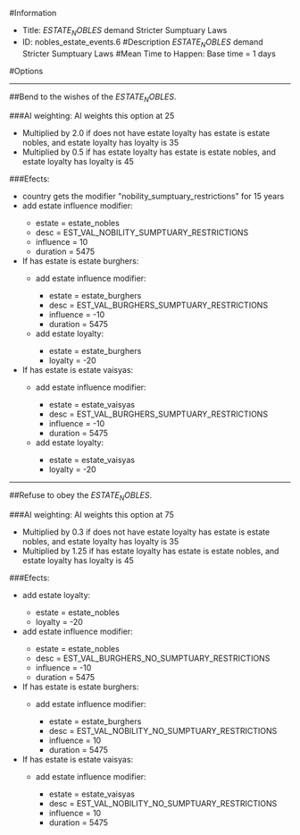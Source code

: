 #Information
 - Title: $ESTATE_NOBLES$ demand Stricter Sumptuary Laws
 - ID: nobles_estate_events.6
#Description
$ESTATE_NOBLES$ demand Stricter Sumptuary Laws
#Mean Time to Happen:
Base time = 1 days

#Options

___
##Bend to the wishes of the $ESTATE_NOBLES$.

###AI weighting:
AI weights this option at 25
 - Multiplied by 2.0 if does not have estate loyalty has estate is estate nobles, and estate loyalty has loyalty is 35
 - Multiplied by 0.5 if has estate loyalty has estate is estate nobles, and estate loyalty has loyalty is 45


###Efects:<ul><li>country gets the modifier "nobility_sumptuary_restrictions" for 15 years</li><li>add estate influence modifier:</li><ul><li>estate = estate_nobles</li><li>desc = EST_VAL_NOBILITY_SUMPTUARY_RESTRICTIONS</li><li>influence = 10</li><li>duration = 5475</li></ul><li>If has estate is estate burghers:</li><ul><li>add estate influence modifier:</li><ul><li>estate = estate_burghers</li><li>desc = EST_VAL_BURGHERS_SUMPTUARY_RESTRICTIONS</li><li>influence = -10</li><li>duration = 5475</li></ul><li>add estate loyalty:</li><ul><li>estate = estate_burghers</li><li>loyalty = -20</li></ul></ul><li>If has estate is estate vaisyas:</li><ul><li>add estate influence modifier:</li><ul><li>estate = estate_vaisyas</li><li>desc = EST_VAL_BURGHERS_SUMPTUARY_RESTRICTIONS</li><li>influence = -10</li><li>duration = 5475</li></ul><li>add estate loyalty:</li><ul><li>estate = estate_vaisyas</li><li>loyalty = -20</li></ul></ul></ul>

___
##Refuse to obey the $ESTATE_NOBLES$.

###AI weighting:
AI weights this option at 75
 - Multiplied by 0.3 if does not have estate loyalty has estate is estate nobles, and estate loyalty has loyalty is 35
 - Multiplied by 1.25 if has estate loyalty has estate is estate nobles, and estate loyalty has loyalty is 45


###Efects:<ul><li>add estate loyalty:</li><ul><li>estate = estate_nobles</li><li>loyalty = -20</li></ul><li>add estate influence modifier:</li><ul><li>estate = estate_nobles</li><li>desc = EST_VAL_BURGHERS_NO_SUMPTUARY_RESTRICTIONS</li><li>influence = -10</li><li>duration = 5475</li></ul><li>If has estate is estate burghers:</li><ul><li>add estate influence modifier:</li><ul><li>estate = estate_burghers</li><li>desc = EST_VAL_NOBILITY_NO_SUMPTUARY_RESTRICTIONS</li><li>influence = 10</li><li>duration = 5475</li></ul></ul><li>If has estate is estate vaisyas:</li><ul><li>add estate influence modifier:</li><ul><li>estate = estate_vaisyas</li><li>desc = EST_VAL_NOBILITY_NO_SUMPTUARY_RESTRICTIONS</li><li>influence = 10</li><li>duration = 5475</li></ul></ul></ul>
